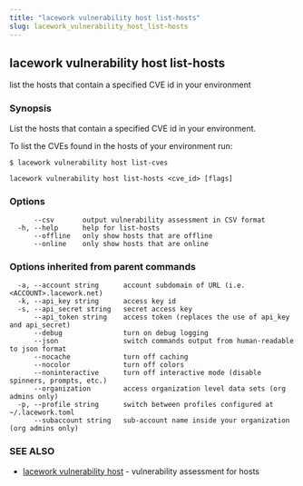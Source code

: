 ```yaml
---
title: "lacework vulnerability host list-hosts"
slug: lacework_vulnerability_host_list-hosts
---
```

## lacework vulnerability host list-hosts

list the hosts that contain a specified CVE id in your environment

### Synopsis

List the hosts that contain a specified CVE id in your environment.

To list the CVEs found in the hosts of your environment run:

    $ lacework vulnerability host list-cves

```
lacework vulnerability host list-hosts <cve_id> [flags]
```

### Options

```
      --csv       output vulnerability assessment in CSV format
  -h, --help      help for list-hosts
      --offline   only show hosts that are offline
      --online    only show hosts that are online
```

### Options inherited from parent commands

```
  -a, --account string      account subdomain of URL (i.e. <ACCOUNT>.lacework.net)
  -k, --api_key string      access key id
  -s, --api_secret string   secret access key
      --api_token string    access token (replaces the use of api_key and api_secret)
      --debug               turn on debug logging
      --json                switch commands output from human-readable to json format
      --nocache             turn off caching
      --nocolor             turn off colors
      --noninteractive      turn off interactive mode (disable spinners, prompts, etc.)
      --organization        access organization level data sets (org admins only)
  -p, --profile string      switch between profiles configured at ~/.lacework.toml
      --subaccount string   sub-account name inside your organization (org admins only)
```

### SEE ALSO

* [lacework vulnerability host](lacework_vulnerability_host.md)	 - vulnerability assessment for hosts


